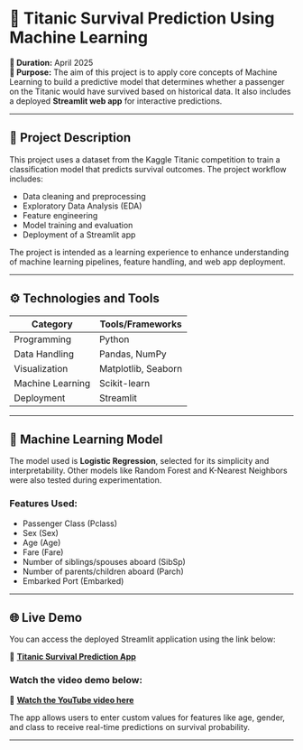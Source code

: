 # 🚢 Titanic Survival Prediction Using Machine Learning

**📆 Duration:** April 2025  
**🎯 Purpose:** The aim of this project is to apply core concepts of Machine Learning to build a predictive model that determines whether a passenger on the Titanic would have survived based on historical data. It also includes a deployed **Streamlit web app** for interactive predictions.

---

## 📌 Project Description

This project uses a dataset from the Kaggle Titanic competition to train a classification model that predicts survival outcomes. The project workflow includes:

- Data cleaning and preprocessing
- Exploratory Data Analysis (EDA)
- Feature engineering
- Model training and evaluation
- Deployment of a Streamlit app

The project is intended as a learning experience to enhance understanding of machine learning pipelines, feature handling, and web app deployment.

---

## ⚙️ Technologies and Tools

| Category        | Tools/Frameworks                      |
|----------------|----------------------------------------|
| Programming     | Python                                |
| Data Handling   | Pandas, NumPy                         |
| Visualization   | Matplotlib, Seaborn                   |
| Machine Learning| Scikit-learn                          |
| Deployment      | Streamlit                             |

---

## 🧠 Machine Learning Model

The model used is **Logistic Regression**, selected for its simplicity and interpretability. Other models like Random Forest and K-Nearest Neighbors were also tested during experimentation.

### Features Used:
- Passenger Class (Pclass)
- Sex (Sex)
- Age (Age)
- Fare (Fare)
- Number of siblings/spouses aboard (SibSp)
- Number of parents/children aboard (Parch)
- Embarked Port (Embarked)

---

## 🌐 Live Demo

You can access the deployed Streamlit application using the link below:

🔗 **[Titanic Survival Prediction App](https://titanic-survival-prediction-ml-fmdtdzra8xpyutwbw8dycg.streamlit.app/)**

### Watch the video demo below:

🔗 **[Watch the YouTube video here](https://www.youtube.com/watch?v=W20jOdeTSzI)**

The app allows users to enter custom values for features like age, gender, and class to receive real-time predictions on survival probability.

---
